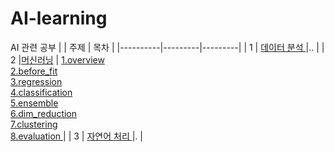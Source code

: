 # AI-learning
AI 관련 공부
|          | 주제 | 목차 |
|----------|---------|---------|
| 1 | <a align="left" href="https://github.com/ohdyo/AI-learning/blob/main/data-analysis">데이터 분석 <a/>|.. |
| 2 |<a align="left" href="https://github.com/ohdyo/AI-learning/tree/main/machine-learning">머신러닝<a/> | <a href="https://github.com/ohdyo/AI-learning/blob/main/machine-learning/01_overview/README.md"> 1.overview </a> <br> <a href="https://github.com/ohdyo/AI-learning/blob/main/machine-learning/02_before_fit/README.md"> 2.before_fit </a> <br> <a href="https://github.com/ohdyo/AI-learning/blob/main/machine-learning/03_regression/README.md"> 3.regression </a> <br> <a href="https://github.com/ohdyo/AI-learning/blob/main/machine-learning/04_classification/README.md"> 4.classification </a> <br> <a href="https://github.com/ohdyo/AI-learning/blob/main/machine-learning/05_ensemble/README.md"> 5.ensemble </a> <br> <a href="https://github.com/ohdyo/AI-learning/blob/main/machine-learning/06_dim_reduction/README.md"> 6.dim_reduction </a> <br> <a href="https://github.com/ohdyo/AI-learning/blob/main/machine-learning/07_clustering/README.md"> 7.clustering </a> <br> <a href="https://github.com/ohdyo/AI-learning/blob/main/machine-learning/08_evaluation/README.md"> 8.evaluation </a> |
| 3 | <a align="left" href="https://github.com/ohdyo/AI-learning/blob/main/NLP">자연어 처리 <a/>|. |
